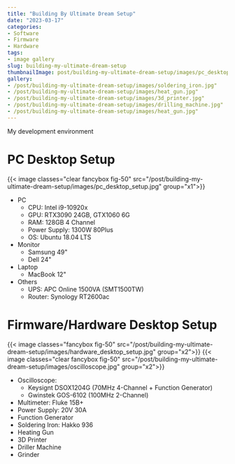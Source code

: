 ```yaml
---
title: "Building By Ultimate Dream Setup"
date: "2023-03-17"
categories:
- Software
- Firmware
- Hardware
tags:
- image gallery
slug: building-my-ultimate-dream-setup
thumbnailImage: post/building-my-ultimate-dream-setup/images/pc_desktop_setup.jpg
gallery:
- /post/building-my-ultimate-dream-setup/images/soldering_iron.jpg"
- /post/building-my-ultimate-dream-setup/images/heat_gun.jpg"
- /post/building-my-ultimate-dream-setup/images/3d_printer.jpg"
- /post/building-my-ultimate-dream-setup/images/drilling_machine.jpg"
- /post/building-my-ultimate-dream-setup/images/heat_gun.jpg"
---
```


<!-- for peek -->
My development environment

<!--more-->
# PC Desktop Setup
{{< image classes="clear fancybox fig-50" src="/post/building-my-ultimate-dream-setup/images/pc_desktop_setup.jpg" group="x1">}}
- PC
  - CPU: Intel i9-10920x
  - GPU: RTX3090 24GB, GTX1060 6G
  - RAM: 128GB 4 Channel
  - Power Supply: 1300W 80Plus
  - OS: Ubuntu 18.04 LTS
- Monitor
  - Samsung 49"
  - Dell 24"
- Laptop
  - MacBook 12"
  <!-- - MacBook Air M2 -->
- Others
  - UPS: APC Online 1500VA (SMT1500TW)
  - Router: Synology RT2600ac 

# Firmware/Hardware Desktop Setup
{{< image classes="fancybox fig-50" src="/post/building-my-ultimate-dream-setup/images/hardware_desktop_setup.jpg" group="x2">}}
{{< image classes="clear fancybox fig-50" src="/post/building-my-ultimate-dream-setup/images/oscilloscope.jpg" group="x2">}}
- Oscilloscope:
  - Keysignt DSOX1204G (70MHz 4-Channel + Function Generator)
  - Gwinstek GOS-6102 (100MHz 2-Channel)
- Multimeter: Fluke 15B+
- Power Supply: 20V 30A
- Function Generator
- Soldering Iron: Hakko 936 
- Heating Gun
- 3D Printer
- Driller Machine
- Grinder

<!-- 
{{< image classes="fancybox fig-20" src="/post/building-my-ultimate-dream-setup/images/soldering_iron.jpg" group="x3">}}
{{< image classes="fancybox fig-20" src="/post/building-my-ultimate-dream-setup/images/3d_printer.jpg" group="x3">}}
{{< image classes="fancybox fig-20" src="/post/building-my-ultimate-dream-setup/images/grinder.jpg" group="x3">}}
{{< image classes="fancybox fig-20" src="/post/building-my-ultimate-dream-setup/images/drilling_machine.jpg" group="x3">}}
{{< image classes="fancybox fig-20" src="/post/building-my-ultimate-dream-setup/images/heat_gun.jpg" group="x3">}}
 -->

